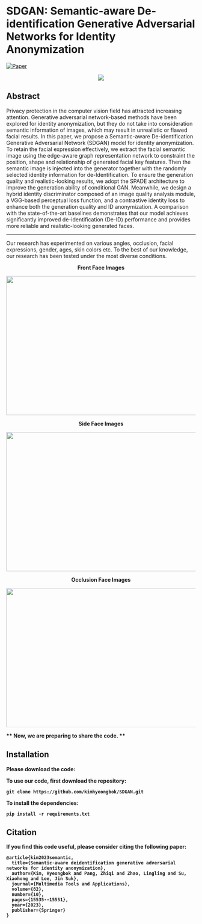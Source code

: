 # SDGAN: Semantic-aware De-identification Generative Adversarial Networks for Identity Anonymization

[![Paper](https://img.shields.io/badge/Paper-Open_Access-green?style=for-the-badge&logo=adobeacrobatreader)](https://link.springer.com/article/10.1007/s11042-022-13917-6)
<p align="center"><img src="https://user-images.githubusercontent.com/41537576/165922091-0b3d52c9-b960-435f-b4cb-27df9bd49b6b.png">

Abstract
---
Privacy protection in the computer vision field has attracted increasing attention. Generative adversarial network-based methods have been explored for identity anonymization, but they do not take into consideration semantic information of images, which may result in unrealistic or flawed facial results. In this paper, we propose a Semantic-aware De-identification Generative Adversarial Network (SDGAN) model for identity anonymization. To retain the facial expression effectively, we extract the facial semantic image using the edge-aware graph representation network to constraint the position, shape and relationship of generated facial key features. Then the semantic image is injected into the generator together with the randomly selected identity information for de-Identification. To ensure the generation quality and realistic-looking results, we adopt the SPADE architecture to improve the generation ability of conditional GAN. Meanwhile, we design a hybrid identity discriminator composed of an image quality analysis module, a VGG-based perceptual loss function, and a contrastive identity loss to enhance both the generation quality and ID anonymization. A comparison with the state-of-the-art baselines demonstrates that our model achieves significantly improved de-identification (De-ID) performance and provides more reliable and realistic-looking generated faces. 

---

Our research has experimented on various angles, occlusion, facial expressions, gender, ages, skin colors etc.
To the best of our knowledge, our research has been tested under the most diverse conditions.

<p align="center"> <b>Front Face Images
<p align="center"><img src="https://user-images.githubusercontent.com/41537576/165922091-0b3d52c9-b960-435f-b4cb-27df9bd49b6b.png" width="700" height="370">
<p align="center"> <b>Side Face Images
<p align="center"><img src="https://user-images.githubusercontent.com/41537576/165922457-f74b7a77-e2c1-4af7-9338-8ef6e17f53be.png" width="700" height="370">
<p align="center"> <b>Occlusion Face Images
<p align="center"><img src="https://user-images.githubusercontent.com/41537576/165922755-de4f8b34-a45a-401a-aaa6-3382886e39d2.png" width="700" height="370">


** Now, we are preparing to share the code. **
  
  
## Installation


Please download the code:

To use our code, first download the repository:
````
git clone https://github.com/kimhyeongbok/SDGAN.git
````

To install the dependencies:

````
pip install -r requirements.txt
````


## Citation

If you find this code useful, please consider citing the following paper:

````
@article{kim2023semantic,
  title={Semantic-aware deidentification generative adversarial networks for identity anonymization},
  author={Kim, Hyeongbok and Pang, Zhiqi and Zhao, Lingling and Su, Xiaohong and Lee, Jin Suk},
  journal={Multimedia Tools and Applications},
  volume={82},
  number={10},
  pages={15535--15551},
  year={2023},
  publisher={Springer}
}
````
